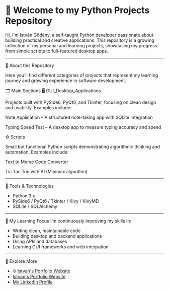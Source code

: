 # 👋 Welcome to my Python Projects Repository

Hi, I'm István Gödény, a self-taught Python developer passionate about building practical and creative applications.
This repository is a growing collection of my personal and learning projects, showcasing my progress from simple scripts to full-featured desktop apps.

---
🧠 About this Repository

Here you’ll find different categories of projects that represent my learning journey and growing experience in software development.

🗂️ Main Sections
🖥️ GUI_Desktop_Applications

Projects built with PySide6, PyQt6, and Tkinter, focusing on clean design and usability.
Examples include:

Note Application – A structured note-taking app with SQLite integration

Typing Speed Test – A desktop app to measure typing accuracy and speed

⚙️ Scripts

Small but functional Python scripts demonstrating algorithmic thinking and automation.
Examples include:

Text to Morse Code Converter

Tic Tac Toe with AI (Minimax algorithm)

---
🧩 Tools & Technologies
- Python 3.x
- PySide6 / PyQt6 / Tkinter / Kivy / KivyMD
- SQLite / SQLAlchemy

---
🌱 My Learning Focus
I’m continuously improving my skills in:
- Writing clean, maintainable code
- Building desktop and backend applications
- Using APIs and databases
- Learning GUI frameworks and web integration

---
🔗 Explore More
- 🌐 <a href="https://istvang2.pythonanywhere.com/" target="_blank">Istvan's Portfolio Website</a>
- [Istvan's Portfolio Website](https://istvang2.pythonanywhere.com/)
- [My LinkedIn Profile](https://www.linkedin.com/in/istvan-godeny)
  
